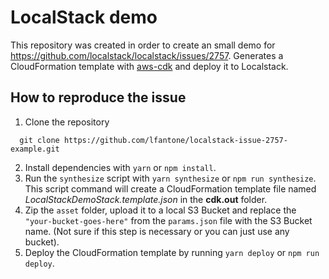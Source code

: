 # LocalStack demo

This repository was created in order to create an small demo for https://github.com/localstack/localstack/issues/2757.
Generates a CloudFormation template with [aws-cdk](https://github.com/aws/aws-cdk) and deploy it to Localstack.

## How to reproduce the issue

1. Clone the repository

```console
  git clone https://github.com/lfantone/localstack-issue-2757-example.git
```

2. Install dependencies with `yarn` or `npm install`.
3. Run the `synthesize` script with `yarn synthesize` or `npm run synthesize`. This script command will create a CloudFormation template file named _LocalStackDemoStack.template.json_ in the **cdk.out** folder.
4. Zip the `asset` folder, upload it to a local S3 Bucket and replace the `"your-bucket-goes-here"` from the `params.json` file with the S3 Bucket name. (Not sure if this step is necessary or you can just use any bucket).
5. Deploy the CloudFormation template by running `yarn deploy` or `npm run deploy`.
